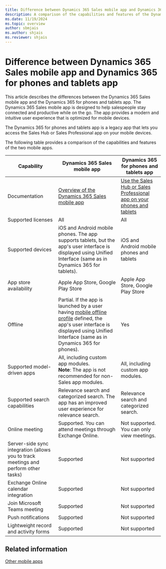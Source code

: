 ```yaml
---
title: Difference between Dynamics 365 Sales mobile app and Dynamics 365 for phones and tablets app
description: A comparison of the capabilities and features of the Dynamics 365 Sales mobile app and the Dynamics 365 for phones and tablets app.
ms.date: 11/19/2024
ms.topic: overview
author: sbmjais
ms.author: shjais
ms.reviewer: shjais 
---
```


# Difference between Dynamics 365 Sales mobile app and Dynamics 365 for phones and tablets app

This article describes the differences between the Dynamics 365 Sales mobile app and the Dynamics 365 for phones and tablets app. The Dynamics 365 Sales mobile app is designed to help salespeople stay connected and productive while on the go. The app provides a modern and intuitive user experience that is optimized for mobile devices. 

The Dynamics 365 for phones and tablets app is a legacy app that lets you access the Sales Hub or Sales Professional app on your mobile devices. 

The following table provides a comparison of the capabilities and features of the two mobile apps.

| Capability | Dynamics 365 Sales mobile app | Dynamics 365 for phones and tablets app |
|------------|-------------------------------|-----------------------------------------|
| Documentation | [Overview of the Dynamics 365 Sales mobile app](dynamics-365-sales-mobile-app.md) | [Use the Sales Hub or Sales Professional app on your phones and tablets](../use-sales-hub-on-dynamics-365-mobile.md) |
| Supported licenses | All | All |
| Supported devices | iOS and Android mobile phones. The app supports tablets, but the app's user interface is displayed using Unified Interface (same as in Dynamics 365 for tablets). | iOS and Android mobile phones and tablets |
| App store availability | Apple App Store, Google Play Store | Apple App Store, Google Play Store|
| Offline | Partial. If the app is launched by a user having [mobile offline profile](../../mobile-app/setup-mobile-offline.md) defined, the app's user interface is displayed using Unified Interface (same as in Dynamics 365 for phones). | Yes |
| Supported model-driven apps | All, including custom app modules. <br>**Note**: The app is not recommended for non-Sales app modules. | All, including custom app modules. |
| Supported search capabilities | Relevance search and categorized search. The app has an improved user experience for relevance search. | Relevance search and categorized search. |
| Online meeting | Supported. You can attend meetings through Exchange Online. | Not supported. You can only view meetings. |
| Server-side sync integration (allows you to track meetings and perform other tasks) | Supported | Not supported |
| Exchange Online calendar integration | Supported | Not supported |
| Join Microsoft Teams meeting | Supported | Not supported |
| Push notifications | Supported | Not supported |
| Lightweight record and activity forms | Supported | Not supported |

## Related information

[Other mobile apps](/dynamics365/mobile-app/overview#other-mobile-apps)
